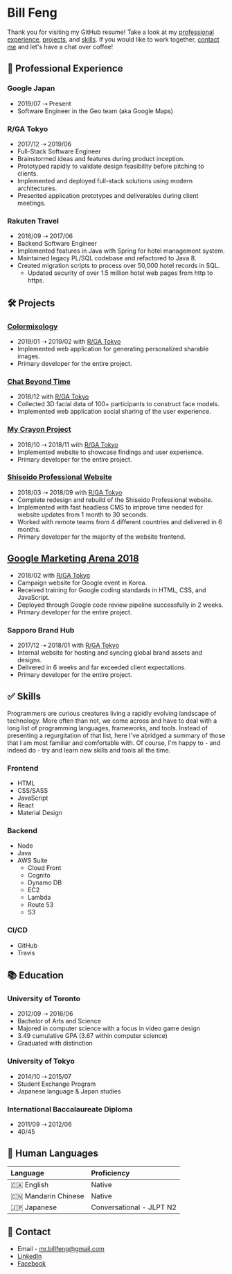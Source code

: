 # Bill Feng

Thank you for visiting my GitHub resume! Take a look at my
[professional experience](#-professional-experience), [projects](#-projects),
and [skills](#-skills). If you would like to work together,
[contact me](#-contact) and let's have a chat over coffee!

## 💼 Professional Experience

### Google Japan

- 2019/07 ⇢ Present
- Software Engineer in the Geo team (aka Google Maps)

### R/GA Tokyo

- 2017/12 ⇢ 2019/06
- Full-Stack Software Engineer
- Brainstormed ideas and features during product inception.
- Prototyped rapidly to validate design feasibility before pitching to clients.
- Implemented and deployed full-stack solutions using modern architectures.
- Presented application prototypes and deliverables during client meetings.

### Rakuten Travel

- 2016/09 ⇢ 2017/06
- Backend Software Engineer
- Implemented features in Java with Spring for hotel management system.
- Maintained legacy PL/SQL codebase and refactored to Java 8.
- Created migration scripts to process over 50,000 hotel records in SQL.
  - Updated security of over 1.5 million hotel web pages from http to https.

## 🛠 Projects

### [Colormixology](http://colormixology.com)

- 2019/01 ⇢ 2019/02 with [R/GA Tokyo](#rga-tokyo)
- Implemented web application for generating personalized sharable images.
- Primary developer for the entire project.

### [Chat Beyond Time](https://spark.shiseido.co.jp/beyondtime)

- 2018/12 with [R/GA Tokyo](#rga-tokyo)
- Collected 3D facial data of 100+ participants to construct face models.
- Implemented web application social sharing of the user experience.

### [My Crayon Project](https://www.rga.com/work/case-studies/shiseido-my-crayon-project)

- 2018/10 ⇢ 2018/11 with [R/GA Tokyo](#rga-tokyo)
- Implemented website to showcase findings and user experience.
- Primary developer for the entire project.

### [Shiseido Professional Website](https://www.shiseido-professional.com/en)

- 2018/03 ⇢ 2018/09 with [R/GA Tokyo](#rga-tokyo)
- Complete redesign and rebuild of the Shiseido Professional website.
- Implemented with fast headless CMS to improve time needed for website updates
  from 1 month to 30 seconds.
- Worked with remote teams from 4 different countries and delivered in 6 months.
- Primary developer for the majority of the website frontend.

## [Google Marketing Arena 2018](http://get.google.co.kr/marketingarena2018/)

- 2018/02 with [R/GA Tokyo](#rga-tokyo)
- Campaign website for Google event in Korea.
- Received training for Google coding standards in HTML, CSS, and JavaScript.
- Deployed through Google code review pipeline successfully in 2 weeks.
- Primary developer for the entire project.

### Sapporo Brand Hub

- 2017/12 ⇢ 2018/01 with [R/GA Tokyo](#rga-tokyo)
- Internal website for hosting and syncing global brand assets and designs.
- Delivered in 6 weeks and far exceeded client expectations.
- Primary developer for the entire project.

## ✅ Skills

Programmers are curious creatures living a rapidly evolving landscape of
technology. More often than not, we come across and have to deal with a long
list of programming languages, frameworks, and tools. Instead of presenting a
regurgitation of that list, here I've abridged a summary of those that I am most
familiar and comfortable with. Of course, I'm happy to - and indeed do - try and
learn new skills and tools all the time.

### Frontend

- HTML
- CSS/SASS
- JavaScript
- React
- Material Design

### Backend

- Node
- Java
- AWS Suite
  - Cloud Front
  - Cognito
  - Dynamo DB
  - EC2
  - Lambda
  - Route 53
  - S3

### CI/CD

- GitHub
- Travis

## 📚 Education

### University of Toronto

- 2012/09 ⇢ 2016/06
- Bachelor of Arts and Science
- Majored in computer science with a focus in video game design
- 3.49 cumulative GPA (3.67 within computer science)
- Graduated with distinction

### University of Tokyo

- 2014/10 ⇢ 2015/07
- Student Exchange Program
- Japanese language & Japan studies

### International Baccalaureate Diploma

- 2011/09 ⇢ 2012/06
- 40/45

## 💬 Human Languages

| Language            | Proficiency              |
| :------------------ | :----------------------- |
| 🇨🇦 English          | Native                   |
| 🇨🇳 Mandarin Chinese | Native                   |
| 🇯🇵 Japanese         | Conversational - JLPT N2 |

## 📲 Contact

- Email - [mr.billfeng@gmail.com](mailto:mr.billfeng@gmail.com)
- [LinkedIn](https://www.linkedin.com/in/bill-feng/)
- [Facebook](https://www.facebook.com/mr.billfeng)
